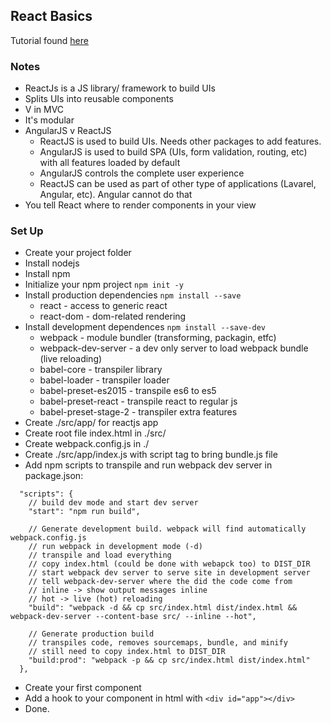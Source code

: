 ## React Basics

Tutorial found [here](https://www.youtube.com/watch?v=JPT3bFIwJYA)


### Notes

- ReactJs is a JS library/ framework to build UIs
- Splits UIs into reusable components
- V in MVC
- It's modular
- AngularJS v ReactJS
  - ReactJS is used to build UIs. Needs other packages to add features.
  - AngularJS is used to build SPA (UIs, form validation, routing, etc) with all features loaded by default
  - AngularJS controls the complete user experience
  - ReactJS can be used as part of other type of applications (Lavarel, Angular, etc). Angular cannot do that
- You tell React where to render components in your view

### Set Up

- Create your project folder
- Install nodejs
- Install npm
- Initialize your npm project `npm init -y`
- Install production dependencies `npm install --save`
  - react      - access to generic react
  - react-dom  - dom-related rendering
- Install development dependences `npm install --save-dev`
  - webpack              - module bundler (transforming, packagin, etfc)
  - webpack-dev-server   - a dev only server to load webpack bundle (live reloading)
  - babel-core           - transpiler library
  - babel-loader         - transpiler loader
  - babel-preset-es2015  - transpile es6 to es5
  - babel-preset-react   - transpile react to regular js
  - babel-preset-stage-2 - transpiler extra features
- Create ./src/app/ for reactjs app
- Create root file index.html in ./src/
- Create webpack.config.js in ./
- Create ./src/app/index.js with script tag to bring bundle.js file
- Add npm scripts to transpile and run webpack dev server in package.json:
```
  "scripts": {
    // build dev mode and start dev server
    "start": "npm run build",

    // Generate development build. webpack will find automatically webpack.config.js
    // run webpack in development mode (-d)
    // transpile and load everything
    // copy index.html (could be done with webapck too) to DIST_DIR
    // start webpack dev server to serve site in development server
    // tell webpack-dev-server where the did the code come from
    // inline -> show output messages inline
    // hot -> live (hot) reloading
    "build": "webpack -d && cp src/index.html dist/index.html && webpack-dev-server --content-base src/ --inline --hot",

    // Generate production build
    // transpiles code, removes sourcemaps, bundle, and minify
    // still need to copy index.html to DIST_DIR
    "build:prod": "webpack -p && cp src/index.html dist/index.html"
  },
```
- Create your first component
- Add a hook to your component in html with `<div id="app"></div>`
- Done.
